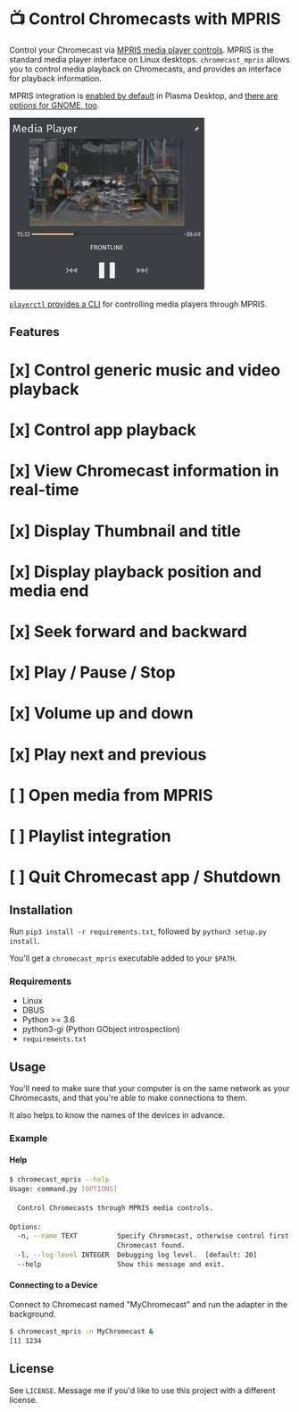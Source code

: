 # 📺 Control Chromecasts with MPRIS
Control your Chromecast via [MPRIS media player controls](https://specifications.freedesktop.org/mpris-spec/2.2/). MPRIS is the standard media player interface on Linux desktops.
`chromecast_mpris` allows you to control media playback on Chromecasts, and provides an interface for playback information.

MPRIS integration is [enabled by default](https://github.com/KDE/plasma-workspace/tree/master/applets/mediacontroller) in Plasma Desktop, and [there are options for GNOME, too](https://extensions.gnome.org/extension/1379/mpris-indicator-button/).

<img src="/assets/mpris_widget.png" width="350" />

[`playerctl` provides a CLI](https://github.com/altdesktop/playerctl) for controlling media players through MPRIS.

## Features
  # [x] Control generic music and video playback
  # [x] Control app playback
  # [x]  View Chromecast information in real-time
  # [x] Display Thumbnail and title
  # [x] Display playback position and media end
  # [x] Seek forward and backward
  # [x] Play / Pause / Stop
  # [x] Volume up and down
  # [x] Play next and previous
  # [ ] Open media from MPRIS
  # [ ] Playlist integration
  # [ ] Quit Chromecast app / Shutdown

## Installation
Run `pip3 install -r requirements.txt`, followed by `python3 setup.py install`. 

You'll get a `chromecast_mpris` executable added to your `$PATH`.


### Requirements
 - Linux
 - DBUS
 - Python >= 3.6
 - python3-gi (Python GObject introspection)
 - `requirements.txt`
 

## Usage
You'll need to make sure that your computer is on the same network as your Chromecasts, and that you're able to make connections to them. 

It also helps to know the names of the devices in advance.

### Example
#### Help
```bash
$ chromecast_mpris --help
Usage: command.py [OPTIONS]

  Control Chromecasts through MPRIS media controls.

Options:
  -n, --name TEXT          Specify Chromecast, otherwise control first
                           Chromecast found.
  -l, --log-level INTEGER  Debugging log level.  [default: 20]
  --help                   Show this message and exit.
```

#### Connecting to a Device
Connect to Chromecast named "MyChromecast" and run the adapter in the background.
```bash
$ chromecast_mpris -n MyChromecast &
[1] 1234
```

## License
See `LICENSE`. Message me if you'd like to use this project with a different license.
